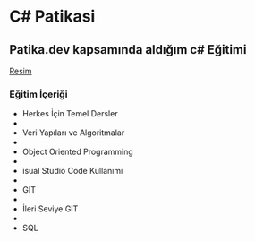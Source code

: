 #  C# Patikasi

## Patika.dev kapsamında aldığım c# Eğitimi


[Resim](https://i.hizliresim.com/793oheb.png)

### Eğitim İçeriği


-  Herkes İçin Temel Dersler
-
-  Veri Yapıları ve Algoritmalar
-  
-  Object Oriented Programming
-  
-  isual Studio Code Kullanımı
-  
-  GIT
-  
-  İleri Seviye GIT
-  
-  SQL

